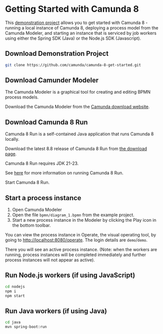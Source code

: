 # Getting Started with Camunda 8

This [demonstration project](https://github.com/camunda/camunda-8-get-started) allows you to get started with Camunda 8 - running a local instance of Camunda 8, deploying a process model from the Camunda Modeler, and starting an instance that is serviced by job workers using either the Spring SDK (Java) or the Node.js SDK (Javascript).

## Download Demonstration Project

```bash
git clone https://github.com/camunda/camunda-8-get-started.git
```

## Download Camunder Modeler

The Camunda Modeler is a graphical tool for creating and editing BPMN process models.

Download the Camunda Modeler from the [Camunda download website](https://camunda.com/download/modeler/).

## Download Camunda 8 Run

Camunda 8 Run is a self-contained Java application that runs Camunda 8 locally. 

Download the latest 8.8 release of Camunda 8 Run from [the download page](https://downloads.camunda.cloud/release/camunda/c8run/).

Camunda 8 Run requires JDK 21-23.

See [here](https://docs.camunda.io/docs/self-managed/setup/deploy/local/c8run/) for more information on running Camunda 8 Run.

Start Camunda 8 Run. 

## Start a process instance

1. Open Camunda Modeler
2. Open the file `bpmn/diagram_1.bpmn` from the example project.
3. Start a new process instance in the Modeler by clicking the Play icon in the bottom toolbar.

You can view the process instance in Operate, the visual operating tool, by going to [http://localhost:8080/operate](http://localhost:8080/operate). The login details are `demo`/`demo`.

There you will see an active process instance. (Note: when the workers are running, process instances will be completed immediately and further process instances will not appear as active).

## Run Node.js workers (if using JavaScript)

```bash
cd nodejs
npm i
npm start
```

## Run Java workers (if using Java)

```bash
cd java
mvn spring-boot:run
```

